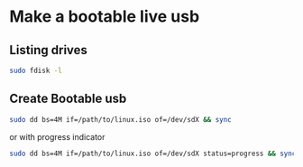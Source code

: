 # Make a bootable live usb

## Listing drives

```bash
sudo fdisk -l
```

## Create Bootable usb

```bash
sudo dd bs=4M if=/path/to/linux.iso of=/dev/sdX && sync
```

or with progress indicator

```bash
sudo dd bs=4M if=/path/to/linux.iso of=/dev/sdX status=progress && sync
```
